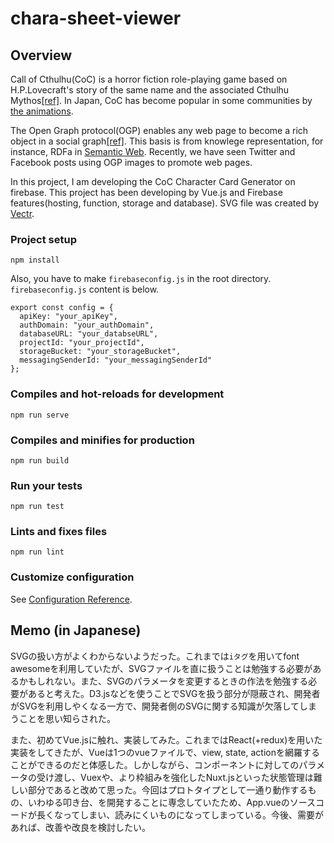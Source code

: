 # chara-sheet-viewer

## Overview
Call of Cthulhu(CoC) is a horror fiction role-playing game based on H.P.Lovecraft's story of the same name and the associated Cthulhu Mythos[[ref]](https://en.wikipedia.org/wiki/Call_of_Cthulhu_(role-playing_game)). In Japan, CoC has become popular in some communities by [the animations](https://nyaruko.com/).

The Open Graph protocol(OGP) enables any web page to become a rich object in a social graph[[ref]](http://ogp.me/). This basis is from knowlege representation, for instance, RDFa in [Semantic Web](https://en.wikipedia.org/wiki/Semantic_Web). Recently, we have seen Twitter and Facebook posts using OGP images to promote web pages.

In this project, I am developing the CoC Character Card Generator on firebase. This project has been developing by Vue.js and Firebase features(hosting, function, storage and database). SVG file was created by [Vectr](https://vectr.com/).

### Project setup
```
npm install
```

Also, you have to make `firebaseconfig.js` in the root directory. `firebaseconfig.js` content is below.

```
export const config = {
  apiKey: "your_apiKey",
  authDomain: "your_authDomain",
  databaseURL: "your_databseURL",
  projectId: "your_projectId",
  storageBucket: "your_storageBucket",
  messagingSenderId: "your_messagingSenderId"
};
```

### Compiles and hot-reloads for development
```
npm run serve
```

### Compiles and minifies for production
```
npm run build
```

### Run your tests
```
npm run test
```

### Lints and fixes files
```
npm run lint
```

### Customize configuration
See [Configuration Reference](https://cli.vuejs.org/config/).

## Memo (in Japanese)
SVGの扱い方がよくわからないようだった。これまでは`iタグ`を用いてfont awesomeを利用していたが、SVGファイルを直に扱うことは勉強する必要があるかもしれない。また、SVGのパラメータを変更するときの作法を勉強する必要があると考えた。D3.jsなどを使うことでSVGを扱う部分が隠蔽され、開発者がSVGを利用しやくなる一方で、開発者側のSVGに関する知識が欠落してしまうことを思い知らされた。

また、初めてVue.jsに触れ、実装してみた。これまではReact(+redux)を用いた実装をしてきたが、Vueは1つのvueファイルで、view, state, actionを網羅することができるのだと体感した。しかしながら、コンポーネントに対してのパラメータの受け渡し、Vuexや、より枠組みを強化したNuxt.jsといった状態管理は難しい部分であると改めて思った。今回はプロトタイプとして一通り動作するもの、いわゆる叩き台、を開発することに専念していたため、App.vueのソースコードが長くなってしまい、読みにくいものになってしまっている。今後、需要があれば、改善や改良を検討したい。